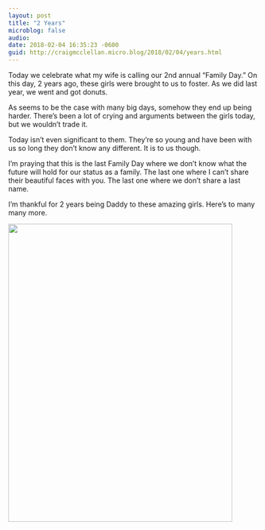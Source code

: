 ```yaml
---
layout: post
title: "2 Years"
microblog: false
audio: 
date: 2018-02-04 16:35:23 -0600
guid: http://craigmcclellan.micro.blog/2018/02/04/years.html
---
```

Today we celebrate what my wife is calling our 2nd annual “Family Day.” On this day, 2 years ago, these girls were brought to us to foster. As we did last year, we went and got donuts.

As seems to be the case with many big days, somehow they end up being harder. There’s been a lot of crying and arguments between the girls today, but we wouldn’t trade it.

Today isn’t even significant to them. They’re so young and have been with us so long they don’t know any different. It is to us though.

I’m praying that this is the last Family Day where we don’t know what the future will hold for our status as a family. The last one where I can’t share their beautiful faces with you. The last one where we don’t share a last name.

I’m thankful for 2 years being Daddy to these amazing girls. Here’s to many many more.

<img src="http://craigmcclellan.com/uploads/2018/f17a2e284f.jpg" width="450" height="600" />
